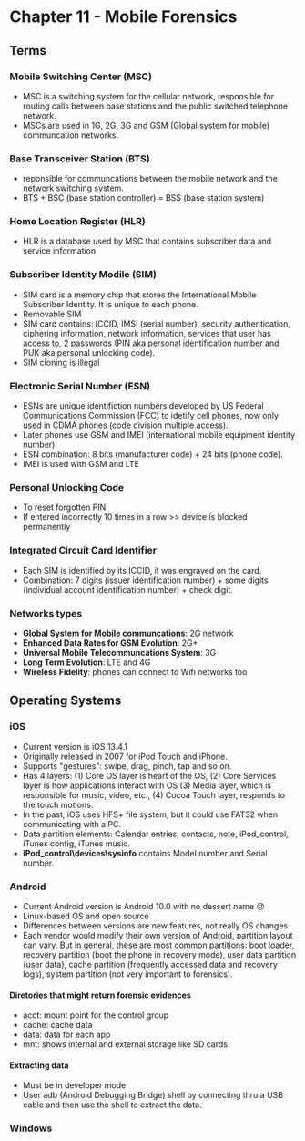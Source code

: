 Chapter 11 - Mobile Forensics
======================================================

## Terms

### Mobile Switching Center (MSC)
- MSC is a switching system for the cellular network, responsible for routing calls between base stations and the public switched telephone network. 
- MSCs are used in 1G, 2G, 3G and GSM (Global system for mobile) communcation networks. 

### Base Transceiver Station (BTS)
- reponsible for communcations between the mobile network and the network switching system. 
- BTS + BSC (base station controller) = BSS (base station system)

### Home Location Register (HLR)
- HLR is a database used by MSC that contains subscriber data and service information

### Subscriber Identity Modile (SIM)
- SIM card is a memory chip that stores the International Mobile Subscriber Identity. It is unique to each phone.
- Removable SIM
- SIM card contains: ICCID, IMSI (serial number), security authentication, ciphering information, network information, services that user has access to, 2 passwords (PIN aka personal identification number and PUK aka personal unlocking code).
- SIM cloning is illegal

### Electronic Serial Number (ESN)
- ESNs are unique identifiction numbers developed by US Federal Communications Commission (FCC) to idetify cell phones, now only used in CDMA phones (code division multiple access). 
- Later phones use GSM and IMEI (international mobile equipment identity number)
- ESN combination: 8 bits (manufacturer code) + 24 bits (phone code). 
- IMEI is used with GSM and LTE

### Personal Unlocking Code
- To reset forgotten PIN
- If entered incorrectly 10 times in a row >> device is blocked permanently

### Integrated Circuit Card Identifier 
- Each SIM is identified by its ICCID, it was engraved on the card. 
- Combination: 7 digits (issuer identification number) + some digits (individual account identification number) + check digit.

### Networks types
- **Global System for Mobile communcations**: 2G network
- **Enhanced Data Rates for GSM Evolution**: 2G+
- **Universal Mobile Telecommuncations System**: 3G
- **Long Term Evolution**: LTE and 4G
- **Wireless Fidelity**: phones can connect to Wifi networks too 

## Operating Systems

### iOS
- Current version is iOS 13.4.1
- Originally released in 2007 for iPod Touch and iPhone. 
- Supports "gestures": swipe, drag, pinch, tap and so on. 
- Has 4 layers: (1) Core OS layer is heart of the OS, (2) Core Services layer is how applications interact with OS (3) Media layer, which is responsible for music, video, etc., (4) Cocoa Touch layer, responds to the touch motions.
- In the past, iOS uses HFS+ file system, but it could use FAT32 when communicating with a PC. 
- Data partition elements: Calendar entries, contacts, note, iPod_control, iTunes config, iTunes music. 
- **iPod_control\devices\sysinfo** contains Model number and Serial number. 

### Android
- Current Android version is Android 10.0 with no dessert name :disappointed:
- Linux-based OS and open source
- Differences between versions are new features, not really OS changes
- Each vendor would modify their own version of Android, partition layout can vary. But in general, these are most common partitions: boot loader, recovery partition (boot the phone in recovery mode), user data partition (user data), cache partition (frequently accessed data and recovery logs), system partition (not very important to forensics).

#### Diretories that might return forensic evidences
- acct: mount point for the control group
- cache: cache data
- data: data for each app
- mnt: shows internal and external storage like SD cards

#### Extracting data
- Must be in developer mode 
- User adb (Android Debugging Bridge) shell by connecting thru a USB cable and then use the shell to extract the data. 

### Windows 
